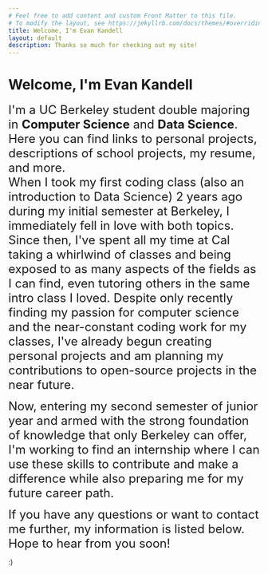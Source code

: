 ```yaml
---
# Feel free to add content and custom Front Matter to this file.
# To modify the layout, see https://jekyllrb.com/docs/themes/#overriding-theme-defaults
title: Welcome, I'm Evan Kandell
layout: default
description: Thanks so much for checking out my site!
---
```


# Welcome, I'm Evan Kandell

<font size="5"> I'm a UC Berkeley student double majoring in <strong>Computer Science</strong> and <strong>Data Science</strong>. Here you can find links to personal projects, descriptions of school projects, my resume, and more.</font>
<br>
<font size="5"> When I took my first coding class (also an introduction to Data Science) 2 years ago during my initial semester at Berkeley, I immediately fell in love with both topics. Since then, I've spent all my time at Cal taking a whirlwind of classes and being exposed to as many aspects of the fields as I can find, even tutoring others in the same intro class I loved. Despite only recently finding my passion for computer science and the near-constant coding work for my classes, I've already begun creating personal projects and am planning my contributions to open-source projects in the near future.</font>     

<font size="5"> Now, entering my second semester of junior year and armed with the strong foundation of knowledge that only Berkeley can offer, I'm working to find an internship where I can use these skills to contribute and make a difference while also preparing me for my future career path.
</font>     

<font size="5">If you have any questions or want to contact me further, my information is listed below. Hope to hear from you soon!
</font>     

:)

